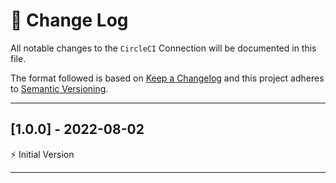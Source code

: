 # 📣 Change Log
All notable changes to the `CircleCI` Connection will be documented in this file.

The format followed is based on [Keep a Changelog](http://keepachangelog.com/) and this project adheres to [Semantic Versioning](http://semver.org/).

---
 
## [1.0.0] - 2022-08-02
 
⚡️ Initial Version
 
---
